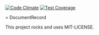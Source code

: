 [![Code Climate](https://codeclimate.com/github/kasthor/document_record/badges/gpa.svg)](https://codeclimate.com/github/kasthor/document_record)
[![Test Coverage](https://codeclimate.com/github/kasthor/document_record/badges/coverage.svg)](https://codeclimate.com/github/kasthor/document_record/coverage)

= DocumentRecord

This project rocks and uses MIT-LICENSE.
